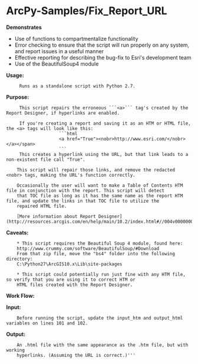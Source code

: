 # ArcPy-Samples/Fix_Report_URL

**Demonstrates**
* Use of functions to compartmentalize functionality
* Error checking to ensure that the script will run properly on any system, and report issues in a useful manner
* Effective reporting for describing the bug-fix to Esri's development team
* Use of the BeautifulSoup4 module

**Usage:**

         Runs as a standalone script with Python 2.7.
         
**Purpose:**

         This script repairs the erroneous ```<a>``` tag's created by the Report Designer, if hyperlinks are enabled.
                
         If you're creating a report and saving it as an HTM or HTML file, the <a> tags will look like this:
                        ```html
                        <a href="True"><nobr>http://www.esri.com/</nobr></a></span>
                        ```
         This creates a hyperlink using the URL, but that link leads to a non-existent file call "True".

        This script will repair those links, and remove the redacted <nobr> tags, making the URL's function correctly.

        Occasionally the user will want to make a Table of Contents HTM file in conjunction with the report. This script will detect
        that TOC file as long as it has the same name as the report HTM file, and update the links in that TOC file to utilize the
        repaired HTML file.

        [More information about Report Designer](http://resources.arcgis.com/en/help/main/10.2/index.html#//004v00000002000000)
                
**Caveats:**

        * This script requires the Beautiful Soup 4 module, found here:
        http://www.crummy.com/software/BeautifulSoup/#Download
        From that zip file, move the "bs4" folder into the following directory:
        C:\Python27\ArcGIS10.x\Lib\site-packages
        
        * This script could potentially run just fine with any HTM file, so verify that you are using it to correct HTM or 
        HTML files created with the Report Designer.
        
**Work Flow:**

   
    
**Input:**

        Before running the script, update the input_htm and output_html variables on lines 101 and 102.
        
**Output:**

        An .html file with the same appearance as the .htm file, but with working
        hyperlinks. (Assuming the URL is correct.)'''
